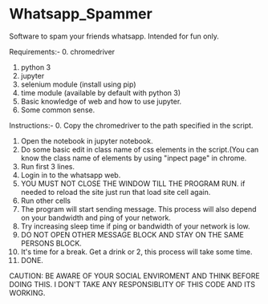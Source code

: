 # Whatsapp_Spammer
Software to spam your friends whatsapp. Intended for fun only. 

Requirements:-
  0. chromedriver
  1. python 3
  2. jupyter
  3. selenium module (install using pip)
  4. time module (available by default with python 3)
  5. Basic knowledge of web and how to use jupyter.
  6. Some common sense.

Instructions:-
  0. Copy the chromedriver to the path specified in the script.
  1. Open the notebook in jupyter notebook.
  2. Do some basic edit in class name of css elements in the script.(You can know the class name of elements by using "inpect page" in chrome.
  3. Run first 3 lines.
  4. Login in to the whatsapp web.
  5. YOU MUST NOT CLOSE THE WINDOW TILL THE PROGRAM RUN. if needed to reload the site just run that load site cell again.
  6. Run other cells
  7. The program will start sending message. This process will also depend on your bandwidth and ping of your network.
  8. Try increasing sleep time if ping or bandwidth of your network is low.
  9. DO NOT OPEN OTHER MESSAGE BLOCK AND STAY ON THE SAME PERSONS BLOCK.
  10. It's time for a break. Get a drink or 2, this process will take some time.
  11. DONE.

CAUTION: BE AWARE OF YOUR SOCIAL ENVIROMENT AND THINK BEFORE DOING THIS. I DON'T TAKE ANY RESPONSIBLITY OF THIS CODE AND ITS WORKING.

